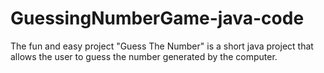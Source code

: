 # GuessingNumberGame-java-code
The fun and easy project "Guess The Number" is a short java project that allows the user to guess the number generated by the computer.
